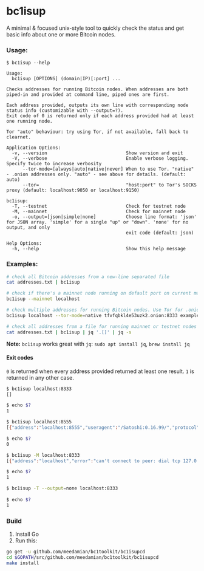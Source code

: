 bc1isup
=======

A minimal & focused unix-style tool to quickly check the status and get basic info about one or more Bitcoin nodes.  


### Usage:

```
$ bc1isup --help

Usage:
  bc1isup [OPTIONS] (domain|IP)[:port] ...

Checks addresses for running Bitcoin nodes. When addresses are both piped-in and provided at command line, piped ones are first.

Each address provided, outputs its own line with corresponding node status info (customizable with --output=?).
Exit code of 0 is returned only if each address provided had at least one running node.

Tor "auto" behaviour: try using Tor, if not available, fall back to clearnet.

Application Options:
  -v, --version                             Show version and exit
  -V, --verbose                             Enable verbose logging. Specify twice to increase verbosity
      --tor-mode=[always|auto|native|never] When to use Tor. "native" - .onion addresses only. "auto" - see above for details. (default: auto)
      --tor=                                "host:port" to Tor's SOCKS proxy (default: localhost:9050 or localhost:9150)

bc1isup:
  -T, --testnet                             Check for testnet node
  -M, --mainnet                             Check for mainnet node
  -o, --output=[json|simple|none]           Choose line format: 'json' for JSON array. 'simple' for a single "up" or "down". 'none' for no output, and only
                                            exit code (default: json)

Help Options:
  -h, --help                                Show this help message

```

### Examples:

```bash
# check all Bitcoin addresses from a new-line separated file
cat addresses.txt | bc1isup

# check if there's a mainnet node running on default port on current machine
bc1isup --mainnet localhost

# check multiple addresses for running Bitcoin nodes. Use Tor for .onion addresses only
bc1isup localhost --tor-mode=native tfvfqbkl4e53uzk2.onion:8333 example.com 192.168.1.201:18333

# check all addresses from a file for running mainnet or testnet nodes and aggregate results into one flat JSON array 
cat addresses.txt | bc1isup | jq '.[]' | jq -s
```

**Note:** `bc1isup` works great with `jq`: `sudo apt install jq`, `brew install jq`


#### Exit codes

`0` is returned when every address provided returned at least one result. `1` is returned in any other case.

```bash
$ bc1isup localhost:8333
[]

$ echo $?
1

$ bc1isup localhost:8555
[{"address":"localhost:8555","useragent":"/Satoshi:0.16.99/","protocol":70015,"lastblock":534397,"testnet":false}]

$ echo $?
0

$ bc1isup -M localhost:8333
[{"address":"localhost","error":"can't connect to peer: dial tcp 127.0.0.1:8333: connect: connection refused"}]

$ echo $?
1

$ bc1isup -T --output=none localhost:8333
 
$ echo $?
1
```

### Build

1. Install Go
2. Run this:

```bash
go get -u github.com/meedamian/bc1toolkit/bc1isupcd
cd $GOPATH/src/github.com/meedamian/bc1toolkit/bc1isupcd
make install
```
